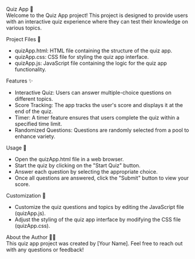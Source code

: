 Quiz App  📝 <br> 
Welcome to the Quiz App project! This project is designed to provide users with an interactive quiz experience where they can test their knowledge on various topics.

Project Files  📁  <br>
* quizApp.html: HTML file containing the structure of the quiz app.
* quizApp.css: CSS file for styling the quiz app interface.
* quizApp.js: JavaScript file containing the logic for the quiz app functionality.  <br>

Features  ✨  <br>
* Interactive Quiz: Users can answer multiple-choice questions on different topics.
* Score Tracking: The app tracks the user's score and displays it at the end of the quiz.
* Timer: A timer feature ensures that users complete the quiz within a specified time limit.
* Randomized Questions: Questions are randomly selected from a pool to enhance variety.  <br>
 
Usage  🚀  <br> 
* Open the quizApp.html file in a web browser.
* Start the quiz by clicking on the "Start Quiz" button.
* Answer each question by selecting the appropriate choice.
* Once all questions are answered, click the "Submit" button to view your score.  <br>

Customization  🎨  <br> 
* Customize the quiz questions and topics by editing the JavaScript file (quizApp.js).
* Adjust the styling of the quiz app interface by modifying the CSS file (quizApp.css).  <br>

About the Author  👩‍💻  <br> 
This quiz app project was created by [Your Name]. Feel free to reach out with any questions or feedback!

